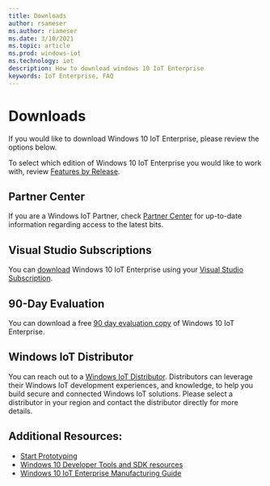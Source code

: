 ```yaml
---
title: Downloads
author: rsameser
ms.author: riameser
ms.date: 3/10/2021
ms.topic: article
ms.prod: windows-iot
ms.technology: iot
description: How to download windows 10 IoT Enterprise
keywords: IoT Enterprise, FAQ
---
```


# Downloads
If you would like to download Windows 10 IoT Enterprise, please review the options below.

To select which edition of Windows 10 IoT Enterprise you would like to work with, review [Features by Release](./Features.md).


## Partner Center
If you are a Windows IoT Partner, check [Partner Center](https://partner.microsoft.com/dashboard) for up-to-date information regarding access to the latest bits.


## Visual Studio Subscriptions
You can [download](https://my.visualstudio.com/Downloads?q=Windows%2010%20IoT%20Enterprise&pgroup=) Windows 10 IoT Enterprise using your [Visual Studio Subscription](https://visualstudio.microsoft.com/subscriptions/).


## 90-Day Evaluation
You can download a free [90 day evaluation copy](https://www.microsoft.com/evalcenter/evaluate-windows-10-enterprise) of Windows 10 IoT Enterprise.


## Windows IoT Distributor
You can reach out to a [Windows IoT Distributor](https://aka.ms/IoTDistributorList). Distributors can leverage their Windows IoT development experiences, and knowledge, to help you build secure and connected Windows IoT solutions. Please select a distributor in your region and contact the distributor directly for more details.


## Additional Resources:
* [Start Prototyping](./Hardware-Guidance/Prototype.md)
* [Windows 10 Developer Tools and SDK resources](https://developer.microsoft.com/windows/downloads/)
* [Windows 10 IoT Enterprise Manufacturing Guide](https://docs.microsoft.com/windows-hardware/manufacture/desktop/iot-ent-overview)
